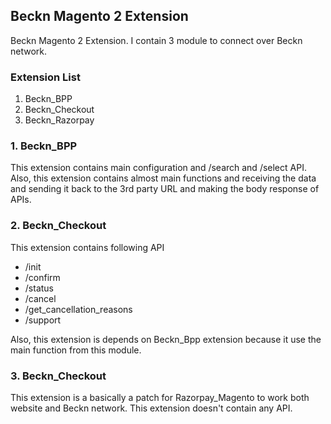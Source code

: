## Beckn Magento 2 Extension
Beckn Magento 2 Extension. I contain 3 module to connect over Beckn network.

### Extension List
1. Beckn_BPP
2. Beckn_Checkout
3. Beckn_Razorpay

### 1. Beckn_BPP
This extension contains main configuration and /search and /select API.
Also, this extension contains almost main functions and receiving the data and sending it back to the 3rd party URL and making the body response of APIs.

### 2. Beckn_Checkout
This extension contains following API 
* /init
* /confirm
* /status
* /cancel
* /get_cancellation_reasons
* /support

Also, this extension is depends on Beckn_Bpp extension because it use the main function from this module.

### 3. Beckn_Checkout
This extension is a basically a patch for Razorpay_Magento to work both website and Beckn network.
This extension doesn't contain any API.

